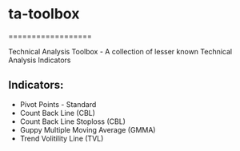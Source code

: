 # ta-toolbox
==================

Technical Analysis Toolbox - A collection of lesser known Technical Analysis
Indicators

## Indicators:

* Pivot Points - Standard
* Count Back Line (CBL)
* Count Back Line Stoploss (CBL)
* Guppy Multiple Moving Average (GMMA)
* Trend Volitility Line (TVL)
